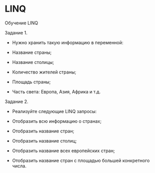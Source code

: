 # LINQ
Обучение LINQ

Задание 1.

- Нужно хранить такую информацию в переменной:

- Название страны;

- Название столицы;

- Количество жителей страны;

- Площадь страны;

- Часть света: Европа, Азия, Африка и т.д.

Задание 2.

- Реализуйте следующие LINQ запросы:

- Отобразить всю информацию о странах;

- Отобразить название стран;

- Отобразить название столиц;

- Отобразить название всех европейских стран;

- Отобразить название стран с площадью большей конкретного числа.

